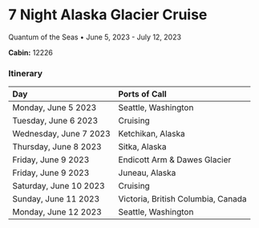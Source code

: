 # 7 Night Alaska Glacier Cruise

Quantum of the Seas • June 5, 2023 - July 12, 2023

**Cabin:** 12226

### Itinerary

| Day                    | Ports of Call                      |
| :--------------------- | :--------------------------------- |
| Monday, June 5 2023    | Seattle, Washington                |
| Tuesday, June 6 2023   | Cruising                           |
| Wednesday, June 7 2023 | Ketchikan, Alaska                  |
| Thursday, June 8 2023  | Sitka, Alaska                      |
| Friday, June 9 2023    | Endicott Arm & Dawes Glacier       |
| Friday, June 9 2023    | Juneau, Alaska                     |
| Saturday, June 10 2023 | Cruising                           |
| Sunday, June 11 2023   | Victoria, British Columbia, Canada |
| Monday, June 12 2023   | Seattle, Washington                |
